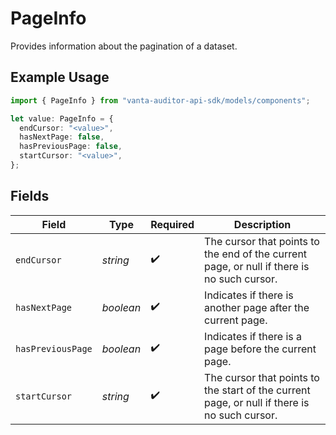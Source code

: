 # PageInfo

Provides information about the pagination of a dataset.

## Example Usage

```typescript
import { PageInfo } from "vanta-auditor-api-sdk/models/components";

let value: PageInfo = {
  endCursor: "<value>",
  hasNextPage: false,
  hasPreviousPage: false,
  startCursor: "<value>",
};
```

## Fields

| Field                                                                                        | Type                                                                                         | Required                                                                                     | Description                                                                                  |
| -------------------------------------------------------------------------------------------- | -------------------------------------------------------------------------------------------- | -------------------------------------------------------------------------------------------- | -------------------------------------------------------------------------------------------- |
| `endCursor`                                                                                  | *string*                                                                                     | :heavy_check_mark:                                                                           | The cursor that points to the end of the current page, or null if there is no such cursor.   |
| `hasNextPage`                                                                                | *boolean*                                                                                    | :heavy_check_mark:                                                                           | Indicates if there is another page after the current page.                                   |
| `hasPreviousPage`                                                                            | *boolean*                                                                                    | :heavy_check_mark:                                                                           | Indicates if there is a page before the current page.                                        |
| `startCursor`                                                                                | *string*                                                                                     | :heavy_check_mark:                                                                           | The cursor that points to the start of the current page, or null if there is no such cursor. |